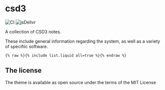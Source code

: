 # csd3

![CI](https://github.com/rundocs/jekyll-rtd-theme/workflows/CI/badge.svg?branch=develop)
![jsDelivr](https://data.jsdelivr.com/v1/package/gh/rundocs/jekyll-rtd-theme/badge)

A collection of CSD3 notes.

These include general information regarding the system, as well as a variety of specifiic software.

```
{% raw %}{% include list.liquid all=true %}{% endraw %}
```

## The license

The theme is available as open source under the terms of the MIT License
